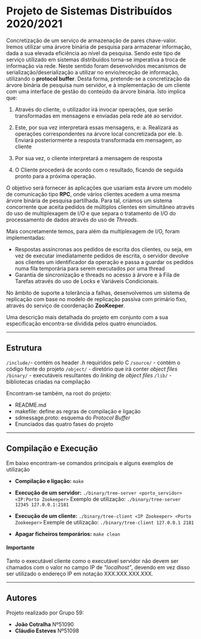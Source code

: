 
# Projeto de Sistemas Distribuídos 2020/2021

Concretização de um serviço de armazenação de pares chave-valor. Iremos utilizar uma árvore binária de pesquisa para armazenar informação, dada a sua elevada eficiência ao nível da pesquisa. Sendo este tipo de serviço utilizado em sistemas distribuídos torna-se imperativa a troca de informação via rede.  Neste sentido foram desenvolvidos mecanismos de serialização/deserialização a utilizar no envio/receção de informação, utilizando o **protocol buffer**. Desta forma, pretende-se a concretização da árvore binária de pesquisa num servidor, e à implementação de um cliente com uma interface de gestão do conteúdo da árvore binária. Isto implica que:

1. Através  do cliente,  o  utilizador  irá  invocar  operações,  que  serão  transformadas  em mensagens e enviadas pela rede até ao servidor.

2. Este, por sua vez interpretará essas mensagens, e:
a. Realizará as operações correspondentes na árvore local concretizada por ele.
b. Enviará posteriormente a resposta transformada em mensagem, ao cliente

3. Por sua vez, o cliente interpretará a mensagem de resposta
4. O Cliente procederá  de  acordo  com  o  resultado,  ficando  de  seguida  pronto  para  a  próxima operação.

O  objetivo será fornecer às aplicações que usariam esta árvore um  modelo de comunicação tipo **RPC**, onde vários clientes acedem a uma mesma árvore binária de pesquisa partilhada. Para tal, criámos um sistema concorrente que aceita pedidos de múltiplos clientes em simultâneo através do  uso  de multiplexagem  de I/O e que separa o tratamento de I/O do processamento de dados através do uso de *Threads*.

Mais concretamente temos, para além da multiplexagem de I/O, foram implementadas:

- Respostas assíncronas aos pedidos de escrita dos clientes, ou seja, em vez de executar imediatamente pedidos de escrita, o servidor devolve aos clientes um identificador da operação e passa a guardar os pedidos numa fila temporária para serem executados por uma thread
- Garantia de sincronização e threads no acesso à árvore e à Fila de Tarefas através do uso de Locks e Variáveis Condicionais.

No âmbito de suporte a tolerância a falhas, desenvolvemos um sistema de replicação com base no modelo de replicação passiva com primário fixo, através do serviço de coordenação **ZooKeeper**.

Uma descrição mais detalhada do projeto em conjunto com a sua especificação encontra-se dividida pelos quatro enunciados.

---

## Estrutura

`/include/`- contém os header *.h* requiridos pelo C
`/source/` - contém o código fonte do projeto
`/object/` - diretório que irá conter *object files*
`/binary/` - executáveis resultantes do *linking* de *object files*
`/lib/` - bibliotecas criadas na compilação

Encontram-se também, na root do projeto:

- README.md
- makefile: define as regras de compilação e ligação
- sdmessage.proto: esquema do *Protocol Buffer*
- Enunciados das quatro fases do projeto

---

## Compilação e Execução

Em baixo encontram-se comandos principais e alguns exemplos de utilização

- **Compilação e ligação:** `make`

- **Execução de um servidor:** `./binary/tree-server <porto_servidor> <IP:Porto Zookeeper>`
Exemplo de utilização: `./binary/tree-server 12345 127.0.0.1:2181`

- **Execução de um cliente:** `./binary/tree-client <IP Zookeeper> <Porto Zookeeper>`
Exemple de utilização:  `./binary/tree-client 127.0.0.1 2181`

- **Apagar ficheiros temporários:** `make clean`

#### Importante

Tanto o executável cliente como o executável servidor não devem ser chamados com o valor no campo IP de *"localhost"*, devendo em vez disso ser utilizado o endereço IP em notação XXX.XXX.XXX.XXX.

---

## Autores

Projeto realizado por Grupo 59:

  - **João Cotralha** Nº51090
  - **Cláudio Esteves** Nº51098
            
